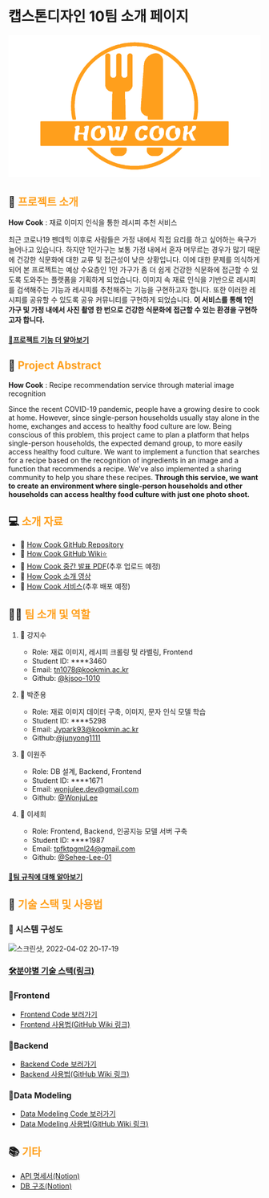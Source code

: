 # 캡스톤디자인 10팀 소개 페이지
![Image](/img/mainLogoOrange.png)

## 📝 <span style="color:#FF9F1C">프로젝트 소개</span>

**How Cook** : 재료 이미지 인식을 통한 레시피 추천 서비스

최근 코로나19 펜데믹 이후로 사람들은 가정 내에서 직접 요리를 하고 싶어하는 욕구가 늘어나고 있습니다. 
하지만 1인가구는 보통 가정 내에서 혼자 머무르는 경우가 많기 때문에 건강한 식문화에 대한 교류 및 접근성이 낮은 상황입니다. 
이에 대한 문제를 의식하게 되어 본 프로젝트는 예상 수요층인 1인 가구가 좀 더 쉽게 건강한 식문화에 접근할 수 있도록 도와주는 플랫폼을 기획하게 되었습니다. 
이미지 속 재료 인식을 기반으로 레시피를 검색해주는 기능과 레시피를 추천해주는 기능을 구현하고자 합니다. 또한 이러한 레시피를 공유할 수 있도록 공유 커뮤니티를 구현하게 되었습니다.
**이 서비스를 통해 1인 가구 및 가정 내에서 사진 촬영 한 번으로 건강한 식문화에 접근할 수 있는 환경을 구현하고자 합니다.**

#### [🔑프로젝트 기능 더 알아보기](https://github.com/kookmin-sw/capstone-2022-10/wiki/%ED%94%84%EB%A1%9C%EC%A0%9D%ED%8A%B8-%EA%B8%B0%EB%8A%A5)


## 📝 <span style="color:#FF9F1C">Project Abstract</span>
**How Cook** : Recipe recommendation service through material image recognition

Since the recent COVID-19 pandemic, people have a growing desire to cook at home.
However, since single-person households usually stay alone in the home, exchanges and access to healthy food culture are low.
Being conscious of this problem, this project came to plan a platform that helps single-person households, the expected demand group, to more easily access healthy food culture.
We want to implement a function that searches for a recipe based on the recognition of ingredients in an image and a function that recommends a recipe. We've also implemented a sharing community to help you share these recipes.
**Through this service, we want to create an environment where single-person households and other households can access healthy food culture with just one photo shoot.**


## 💻 <span style="color:#FF9F1C">소개 자료</span>

- 📎 [How Cook GitHub Repository](https://github.com/kookmin-sw/capstone-2022-10)
- 📎 [How Cook GitHub Wiki⭐](https://github.com/kookmin-sw/capstone-2022-10/wiki)
- 📎 [How Cook 중간 발표 PDF]()(추후 업로드 예정)
- 📎 [How Cook 소개 영상](https://drive.google.com/file/d/1XycH4Z82Xn06QCra3Sg6E4PctV6QyFq5/view?usp=sharing)
- 📎 [How Cook 서비스]()(추후 배포 예정)


## 👨‍🍳 <span style="color:#FF9F1C">팀 소개 및 역할</span>

1. 👩 강지수

	- Role: 재료 이미지, 레시피 크롤링 및 라벨링, Frontend
	- Student ID: ****3460
	- Email: tn1078@kookmin.ac.kr
	- Github: [@kjsoo-1010](https://github.com/kjsoo-1010)

2. 👨 박준용

	- Role: 재료 이미지 데이터 구축, 이미지, 문자 인식 모델 학습
	- Student ID: ****5298
	- Email: Jypark93@kookmin.ac.kr
	- Github:[@junyong1111](https://github.com/junyong1111)

3. 👨 이원주

	- Role: DB 설계, Backend, Frontend
	- Student ID: ****1671
	- Email: wonjulee.dev@gmail.com
	- Github: [@WonjuLee](https://github.com/wonju-dev)

4. 👩 이세희

	- Role: Frontend, Backend, 인공지능 모델 서버 구축
	- Student ID: ****1987
	- Email: tpfktpgml24@gmail.com
	- Github: [@Sehee-Lee-01](https://github.com/Sehee-Lee-01)

#### [📍팀 규칙에 대해 알아보기](https://github.com/kookmin-sw/capstone-2022-10/wiki/%ED%8C%80-%EC%95%BD%EC%86%8D)

## 🔎 <span style="color:#FF9F1C">기술 스택 및 사용법</span>
### 📏 시스템 구성도
![스크린샷, 2022-04-02 20-17-19](https://user-images.githubusercontent.com/85275893/161381061-608effbb-3391-43e9-91d0-8aa673ff528e.png)

### [🛠분야별 기술 스택(링크)](https://github.com/kookmin-sw/capstone-2022-10/tree/frontend)

### 📌Frontend
- [Frontend Code 보러가기](https://github.com/kookmin-sw/capstone-2022-10/tree/frontend)
- [Frontend 사용법(GitHub Wiki 링크)](https://github.com/kookmin-sw/capstone-2022-10/wiki/Frontend)

### 📌Backend
- [Backend Code 보러가기](https://github.com/kookmin-sw/capstone-2022-10/tree/backend)
- [Backend 사용법(GitHub Wiki 링크)](https://github.com/kookmin-sw/capstone-2022-10/wiki/Backend)

### 📌Data Modeling
- [Data Modeling Code 보러가기](https://github.com/kookmin-sw/capstone-2022-10/tree/Datamodel)
- [Data Modeling 사용법(GitHub Wiki 링크)](https://github.com/kookmin-sw/capstone-2022-10/wiki/Data-Modeling-Server)
	
## 📚 <span style="color:#FF9F1C"> 기타</span>
- [API 명세서(Notion)](https://coal-bee-2c7.notion.site/API-0f1484a8eeb648d3b3b9cbc1fc5542b9)
- [DB 구조(Notion)](https://coal-bee-2c7.notion.site/DB-295b97c06f034e38a40c1c1876d8b2f3)
